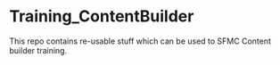 # Training_ContentBuilder
This repo contains re-usable stuff which can be used to SFMC Content builder training.
